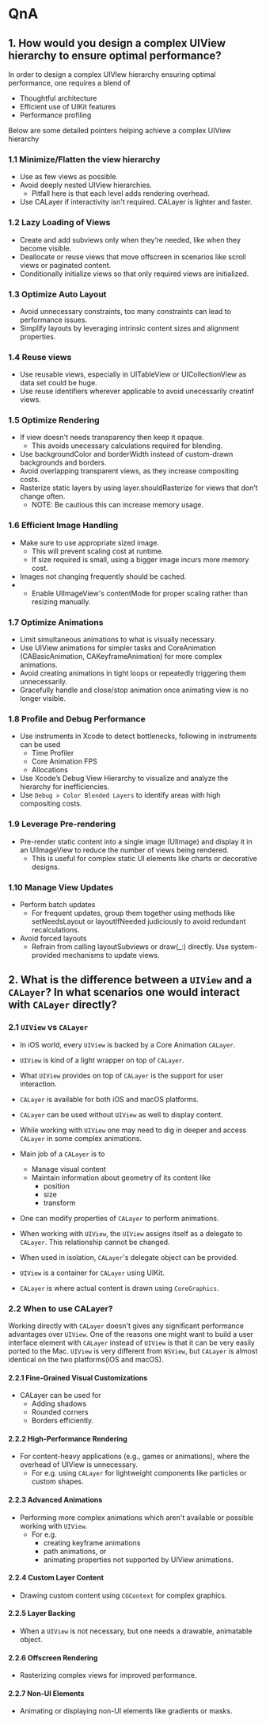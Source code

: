 #  QnA


## 1. How would you design a complex UIView hierarchy to ensure optimal performance?

In order to design a complex UIVIew hierarchy ensuring optimal performance, one requires a blend of
- Thoughtful architecture
- Efficient use of UIKit features
- Performance profiling

Below are some detailed pointers helping achieve a complex UIView hierarchy

### 1.1 Minimize/Flatten the view hierarchy
- Use as few views as possible.
- Avoid deeply nested UIView hierarchies.
    - Pitfall here is that each level adds rendering overhead.
- Use CALayer if interactivity isn't required. CALayer is lighter and faster.

### 1.2 Lazy Loading of Views
- Create and add subviews only when they’re needed, like when they become visible.
- Deallocate or reuse views that move offscreen in scenarios like scroll views or paginated content.
- Conditionally initialize views so that only required views are initialized.

### 1.3 Optimize Auto Layout
- Avoid unnecessary constraints, too many constraints can lead to performance issues.
- Simplify layouts by leveraging intrinsic content sizes and alignment properties.

### 1.4 Reuse views
- Use reusable views, especially in UITableView or UICollectionView as data set could be huge.
- Use reuse identifiers wherever applicable to avoid unecessarily creatinf views.

### 1.5 Optimize Rendering
- If view doesn't needs transparency then keep it opaque.
    - This avoids unecessary calculations required for blending.
- Use backgroundColor and borderWidth instead of custom-drawn backgrounds and borders.
- Avoid overlapping transparent views, as they increase compositing costs.
- Rasterize static layers by using layer.shouldRasterize for views that don’t change often. 
    - NOTE: Be cautious this can increase memory usage.

### 1.6 Efficient Image Handling
- Make sure to use appropriate sized image.
    - This will prevent scaling cost at runtime.
    - If size required is small, using a bigger image incurs more memory cost.
- Images not changing frequently should be cached.
- * Enable UIImageView's contentMode for proper scaling rather than resizing manually.

### 1.7 Optimize Animations
- Limit simultaneous animations to what is visually necessary.
- Use UIView animations for simpler tasks and CoreAnimation (CABasicAnimation, CAKeyframeAnimation) for more complex
animations.
- Avoid creating animations in tight loops or repeatedly triggering them unnecessarily.
- Gracefully handle and close/stop animation once animating view is no longer visible.

### 1.8 Profile and Debug Performance
- Use instruments in Xcode to detect bottlenecks, following in instruments can be used
    - Time Profiler
    - Core Animation FPS
    - Allocations
- Use Xcode’s Debug View Hierarchy to visualize and analyze the hierarchy for inefficiencies.
- Use `Debug > Color Blended Layers` to identify areas with high compositing costs.

### 1.9 Leverage Pre-rendering
- Pre-render static content into a single image (UIImage) and display it in an UIImageView to reduce the number of views
being rendered.
    - This is useful for complex static UI elements like charts or decorative designs.

### 1.10 Manage View Updates
- Perform batch updates
    - For frequent updates, group them together using methods like setNeedsLayout or layoutIfNeeded judiciously to avoid
    redundant recalculations.
- Avoid forced layouts
    - Refrain from calling layoutSubviews or draw(_:) directly. Use system-provided mechanisms to update views.


## 2. What is the difference between a `UIView` and a `CALayer`? In what scenarios one would interact with `CALayer` directly?

### 2.1 `UIView` vs `CALayer`
- In iOS world, every `UIView` is backed by a Core Animation `CALayer`.
- `UIView` is kind of a light wrapper on top of `CALayer`.
- What `UIView` provides on top of `CALayer` is the support for user interaction.
- `CALayer` is available for both iOS and macOS platforms. 
- `CALayer` can be used without `UIView` as well to display content.
- While working with `UIView` one may need to dig in deeper and access `CALayer` in some complex animations.

- Main job of a `CALayer` is to
    - Manage visual content
    - Maintain information about geometry of its content like
        - position
        - size
        - transform

- One can modify properties of `CALayer` to perform animations.

- When working with `UIView`, the `UIView` assigns itself as a delegate to `CALayer`. This relationship cannot be changed.
- When used in isolation, `CALayer`'s delegate object can be provided.
- `UIView` is a container for `CALayer` using UIKit.
- `CALayer` is where actual content is drawn using `CoreGraphics`.

### 2.2 When to use CALayer?
Working directly with `CALayer` doesn't gives any significant performance advantages over `UIView`. One of the reasons
one might want to build a user interface element with `CALayer` instead of `UIView` is that it can be very easily ported
to the Mac. `UIView` is very different from `NSView`, but `CALayer` is almost identical on the two
platforms(iOS and macOS).

#### 2.2.1 Fine-Grained Visual Customizations
- CALayer can be used for
    - Adding shadows
    - Rounded corners 
    - Borders
efficiently.

#### 2.2.2 High-Performance Rendering
- For content-heavy applications (e.g., games or animations), where the overhead of UIView is unnecessary.
    - For e.g. using `CALayer` for lightweight components like particles or custom shapes.

#### 2.2.3 Advanced Animations
- Performing more complex animations which aren't available or possible working with `UIView`.
    - For e.g. 
        - creating keyframe animations
        - path animations, or 
        - animating properties not supported by UIView animations.

#### 2.2.4 Custom Layer Content
- Drawing custom content using `CGContext` for complex graphics.

#### 2.2.5 Layer Backing
- When a `UIView` is not necessary, but one needs a drawable, animatable object.

#### 2.2.6 Offscreen Rendering
- Rasterizing complex views for improved performance.

#### 2.2.7 Non-UI Elements
- Animating or displaying non-UI elements like gradients or masks.


